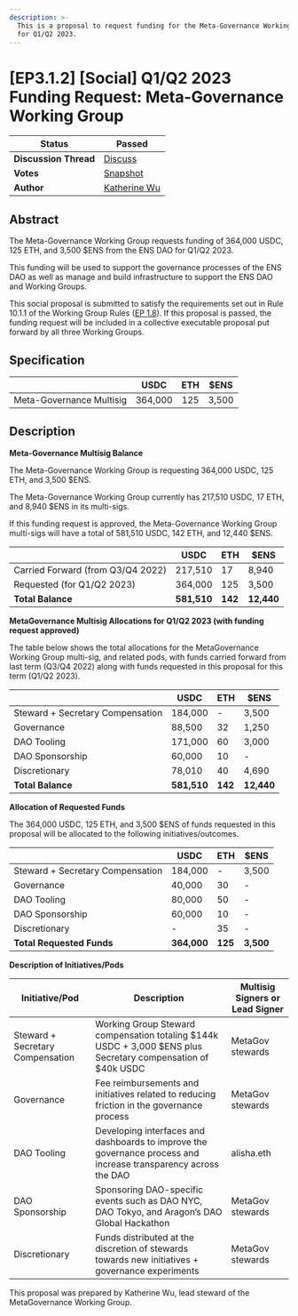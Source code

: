 ```yaml
---
description: >-
  This is a proposal to request funding for the Meta-Governance Working Group
  for Q1/Q2 2023.
---
```


# \[EP3.1.2] \[Social] Q1/Q2 2023 Funding Request: Meta-Governance Working Group

| **Status**            | Passed                                                                                                                              |
| --------------------- | ----------------------------------------------------------------------------------------------------------------------------------- |
| **Discussion Thread** | [Discuss](https://discuss.ens.domains/t/ep3-1-2-social-q1-q2-2023-funding-request-meta-governance-working-group/15940?u=alisha.eth) |
| **Votes**             | [Snapshot](https://snapshot.org/#/ens.eth/proposal/0xd7eff781be059513b5cd64d79e709abbbc653944c9a8c621dc051e7b42a405cb)              |
| **Author**            | [Katherine Wu](https://twitter.com/katherineykwu)                                                                                   |

## Abstract

The Meta-Governance Working Group requests funding of 364,000 USDC, 125 ETH, and 3,500 $ENS from the ENS DAO for Q1/Q2 2023.

This funding will be used to support the governance processes of the ENS DAO as well as manage and build infrastructure to support the ENS DAO and Working Groups.

This social proposal is submitted to satisfy the requirements set out in Rule 10.1.1 of the Working Group Rules ([EP 1.8](https://docs.ens.domains/v/governance/governance-proposals/term-1/ep12-working-group-rules)). If this proposal is passed, the funding request will be included in a collective executable proposal put forward by all three Working Groups.

## Specification

|                          |   USDC  | ETH |  $ENS |
| ------------------------ | :-----: | :-: | :---: |
| Meta-Governance Multisig | 364,000 | 125 | 3,500 |

## Description

**Meta-Governance Multisig Balance**

The Meta-Governance Working Group is requesting 364,000 USDC, 125 ETH, and 3,500 $ENS.

The Meta-Governance Working Group currently has 217,510 USDC, 17 ETH, and 8,940 $ENS in its multi-sigs.

If this funding request is approved, the Meta-Governance Working Group multi-sigs will have a total of 581,510 USDC, 142 ETH, and 12,440 $ENS.

|                                   | USDC        | ETH     | $ENS       |
| --------------------------------- | ----------- | ------- | ---------- |
| Carried Forward (from Q3/Q4 2022) | 217,510     | 17      | 8,940      |
| Requested (for Q1/Q2 2023)        | 364,000     | 125     | 3,500      |
| **Total Balance**                 | **581,510** | **142** | **12,440** |

**MetaGovernance Multisig Allocations for Q1/Q2 2023 (with funding request approved)**

The table below shows the total allocations for the MetaGovernance Working Group multi-sig, and related pods, with funds carried forward from last term (Q3/Q4 2022) along with funds requested in this proposal for this term (Q1/Q2 2023).

|                                  | USDC        | ETH     | $ENS       |
| -------------------------------- | ----------- | ------- | ---------- |
| Steward + Secretary Compensation | 184,000     | -       | 3,500      |
| Governance                       | 88,500      | 32      | 1,250      |
| DAO Tooling                      | 171,000     | 60      | 3,000      |
| DAO Sponsorship                  | 60,000      | 10      | -          |
| Discretionary                    | 78,010      | 40      | 4,690      |
| **Total Balance**                | **581,510** | **142** | **12,440** |

**Allocation of Requested Funds**

The 364,000 USDC, 125 ETH, and 3,500 $ENS of funds requested in this proposal will be allocated to the following initiatives/outcomes.

|                                  | USDC        | ETH     | $ENS      |
| -------------------------------- | ----------- | ------- | --------- |
| Steward + Secretary Compensation | 184,000     | -       | 3,500     |
| Governance                       | 40,000      | 30      | -         |
| DAO Tooling                      | 80,000      | 50      | -         |
| DAO Sponsorship                  | 60,000      | 10      | -         |
| Discretionary                    | -           | 35      | -         |
| **Total Requested Funds**        | **364,000** | **125** | **3,500** |

**Description of Initiatives/Pods**

| Initiative/Pod                   | Description                                                                                                     | Multisig Signers or Lead Signer |
| -------------------------------- | --------------------------------------------------------------------------------------------------------------- | ------------------------------- |
| Steward + Secretary Compensation | Working Group Steward compensation totaling $144k USDC + 3,000 $ENS plus Secretary compensation of $40k USDC    | MetaGov stewards                |
| Governance                       | Fee reimbursements and initiatives related to reducing friction in the governance process                       | MetaGov stewards                |
| DAO Tooling                      | Developing interfaces and dashboards to improve the governance process and increase transparency across the DAO | alisha.eth                      |
| DAO Sponsorship                  | Sponsoring DAO-specific events such as DAO NYC, DAO Tokyo, and Aragon’s DAO Global Hackathon                    | MetaGov stewards                |
| Discretionary                    | Funds distributed at the discretion of stewards towards new initiatives + governance experiments                | MetaGov stewards                |

This proposal was prepared by Katherine Wu, lead steward of the MetaGovernance Working Group.
